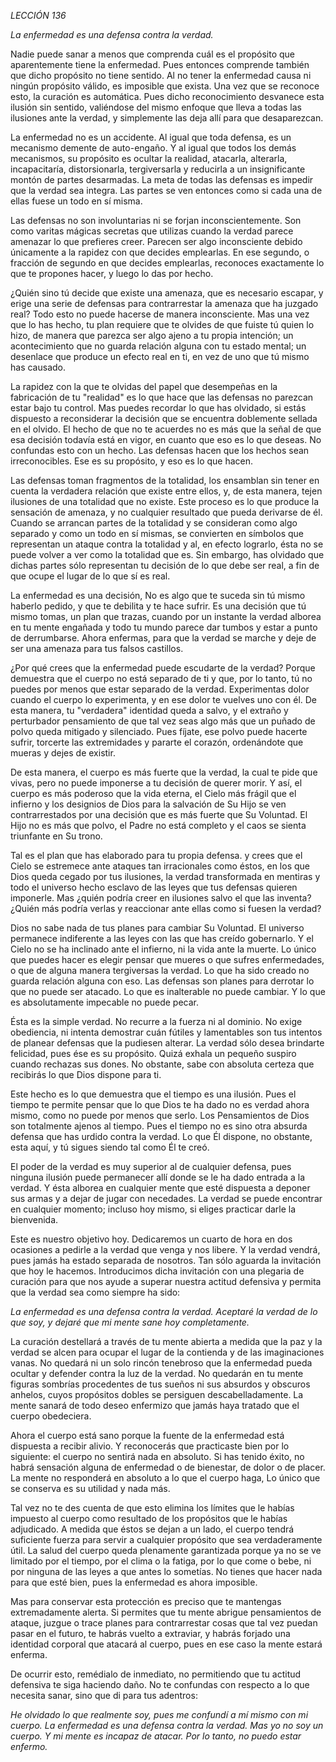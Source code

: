 *LECCIÓN 136*

*La enfermedad es una defensa contra la verdad.*

Nadie puede sanar a menos que comprenda cuál es el propósito que aparentemente tiene la enfermedad. Pues entonces comprende también que dicho propósito no tiene sentido. Al no tener la enfermedad causa ni ningún propósito válido, es imposible que exista. Una vez que se reconoce esto, la curación es automática. Pues dicho reconocimiento desvanece esta ilusión sin sentido, valiéndose del mismo enfoque que lleva a todas las ilusiones ante la verdad, y simplemente las deja allí para que desaparezcan.

La enfermedad no es un accidente. Al igual que toda defensa, es un mecanismo demente de auto-engaño. Y al igual que todos los demás mecanismos, su propósito es ocultar la realidad, atacarla, alterarla, incapacitaría, distorsionarla, tergiversarla y reducirla a un insignificante montón de partes desarmadas. La meta de todas las defensas es impedir que la verdad sea integra. Las partes se ven entonces como si cada una de ellas fuese un todo en sí misma.

Las defensas no son involuntarias ni se forjan inconscientemente. Son como varitas mágicas secretas que utilizas cuando la verdad parece amenazar lo que prefieres creer. Parecen ser algo inconsciente debido únicamente a la rapidez con que decides emplearlas. En ese segundo, o fracción de segundo en que decides emplearlas, reconoces exactamente lo que te propones hacer, y luego lo das por hecho.

¿Quién sino tú decide que existe una amenaza, que es necesario escapar, y erige una serie de defensas para contrarrestar la amenaza que ha juzgado real? Todo esto no puede hacerse de manera inconsciente. Mas una vez que lo has hecho, tu plan requiere que te olvides de que fuiste tú quien lo hizo, de manera que parezca ser algo ajeno a tu propia intención; un acontecimiento que no guarda relación alguna con tu estado mental; un desenlace que produce un efecto real en ti, en vez de uno que tú mismo has causado.

La rapidez con la que te olvidas del papel que desempeñas en la fabricación de tu "realidad" es lo que hace que las defensas no parezcan estar bajo tu control. Mas puedes recordar lo que has olvidado, si estás dispuesto a reconsiderar la decisión que se encuentra doblemente sellada en el olvido. El hecho de que no te acuerdes no es más que la señal de que esa decisión todavía está en vigor, en cuanto que eso es lo que deseas. No confundas esto con un hecho. Las defensas hacen que los hechos sean irreconocibles. Ese es su propósito, y eso es lo que hacen.

Las defensas toman fragmentos de la totalidad, los ensamblan sin tener en cuenta la verdadera relación que existe entre ellos, y, de esta manera, tejen ilusiones de una totalidad que no existe. Este proceso es lo que produce la sensación de amenaza, y no cualquier resultado que pueda derivarse de él. Cuando se arrancan partes de la totalidad y se consideran como algo separado y como un todo en sí mismas, se convierten en símbolos que representan un ataque contra la totalidad y al, en efecto lograrlo, ésta no se puede volver a ver como la totalidad que es. Sin embargo, has olvidado que dichas partes sólo representan tu decisión de lo que debe ser real, a fin de que ocupe el lugar de lo que sí es real.

La enfermedad es una decisión, No es algo que te suceda sin tú mismo haberlo pedido, y que te debilita y te hace sufrir. Es una decisión que tú mismo tomas, un plan que trazas, cuando por un instante la verdad alborea en tu mente engañada y todo tu mundo parece dar tumbos y estar a punto de derrumbarse. Ahora enfermas, para que la verdad se marche y deje de ser una amenaza para tus falsos castillos.

¿Por qué crees que la enfermedad puede escudarte de la verdad? Porque demuestra que el cuerpo no está separado de ti y que, por lo tanto, tú no puedes por menos que estar separado de la verdad. Experimentas dolor cuando el cuerpo lo experimenta, y en ese dolor te vuelves uno con él. De esta manera, tu "verdadera" identidad queda a salvo, y el extraño y perturbador pensamiento de que tal vez seas algo más que un puñado de polvo queda mitigado y silenciado. Pues fíjate, ese polvo puede hacerte sufrir, torcerte las extremidades y pararte el corazón, ordenándote que mueras y dejes de existir.

De esta manera, el cuerpo es más fuerte que la verdad, la cual te pide que vivas, pero no puede imponerse a tu decisión de querer morir. Y así, el cuerpo es más poderoso que la vida eterna, el Cielo más frágil que el infierno y los designios de Dios para la salvación de Su Hijo se ven contrarrestados por una decisión que es más fuerte que Su Voluntad. El Hijo no es más que polvo, el Padre no está completo y el caos se sienta triunfante en Su trono.

Tal es el plan que has elaborado para tu propia defensa. y crees que el Cielo se estremece ante ataques tan irracionales como éstos, en los que Dios queda cegado por tus ilusiones, la verdad transformada en mentiras y todo el universo hecho esclavo de las leyes que tus defensas quieren imponerle. Mas ¿quién podría creer en ilusiones salvo el que las inventa? ¿Quién más podría verlas y reaccionar ante ellas como si fuesen la verdad?

Dios no sabe nada de tus planes para cambiar Su Voluntad. El universo permanece indiferente a las leyes con las que has creído gobernarlo. Y el Cielo no se ha inclinado ante el infierno, ni la vida ante la muerte. Lo único que puedes hacer es elegir pensar que mueres o que sufres enfermedades, o que de alguna manera tergiversas la verdad. Lo que ha sido creado no guarda relación alguna con eso. Las defensas son planes para derrotar lo que no puede ser atacado. Lo que es inalterable no puede cambiar. Y lo que es absolutamente impecable no puede pecar.

Ésta es la simple verdad. No recurre a la fuerza ni al dominio. No exige obediencia, ni intenta demostrar cuán fútiles y lamentables son tus intentos de planear defensas que la pudiesen alterar. La verdad sólo desea brindarte felicidad, pues ése es su propósito. Quizá exhala un pequeño suspiro cuando rechazas sus dones. No obstante, sabe con absoluta certeza que recibirás lo que Dios dispone para ti.

Este hecho es lo que demuestra que el tiempo es una ilusión. Pues el tiempo te permite pensar que lo que Dios te ha dado no es verdad ahora mismo, como no puede por menos que serlo. Los Pensamientos de Dios son totalmente ajenos al tiempo. Pues el tiempo no es sino otra absurda defensa que has urdido contra la verdad. Lo que Él dispone, no obstante, esta aquí, y tú sigues siendo tal como Él te creó.

El poder de la verdad es muy superior al de cualquier defensa, pues ninguna ilusión puede permanecer allí donde se le ha dado entrada a la verdad. Y ésta alborea en cualquier mente que esté dispuesta a deponer sus armas y a dejar de jugar con necedades. La verdad se puede encontrar en cualquier momento; incluso hoy mismo, si eliges practicar darle la bienvenida.

Este es nuestro objetivo hoy. Dedicaremos un cuarto de hora en dos ocasiones a pedirle a la verdad que venga y nos libere. Y la verdad vendrá, pues jamás ha estado separada de nosotros. Tan sólo aguarda la invitación que hoy le hacemos. Introducimos dicha invitación con una plegaria de curación para que nos ayude a superar nuestra actitud defensiva y permita que la verdad sea como siempre ha sido:

_La enfermedad es una defensa contra la verdad. Aceptaré la verdad de lo que soy, y dejaré que mi mente sane hoy completamente._

La curación destellará a través de tu mente abierta a medida que la paz y la verdad se alcen para ocupar el lugar de la contienda y de las imaginaciones vanas. No quedará ni un solo rincón tenebroso que la enfermedad pueda ocultar y defender contra la luz de la verdad. No quedarán en tu mente figuras sombrías procedentes de tus sueños ni sus absurdos y obscuros anhelos, cuyos propósitos dobles se persiguen descabelladamente. La mente sanará de todo deseo enfermizo que jamás haya tratado que el cuerpo obedeciera.

Ahora el cuerpo está sano porque la fuente de la enfermedad está dispuesta a recibir alivio. Y reconocerás que practicaste bien por lo siguiente: el cuerpo no sentirá nada en absoluto. Si has tenido éxito, no habrá sensación alguna de enfermedad o de bienestar, de dolor o de placer. La mente no responderá en absoluto a lo que el cuerpo haga, Lo único que se conserva es su utilidad y nada más.

Tal vez no te des cuenta de que esto elimina los límites que le habías impuesto al cuerpo como resultado de los propósitos que le habías adjudicado. A medida que éstos se dejan a un lado, el cuerpo tendrá suficiente fuerza para servir a cualquier propósito que sea verdaderamente útil. La salud del cuerpo queda plenamente garantizada porque ya no se ve limitado por el tiempo, por el clima o la fatiga, por lo que come o bebe, ni por ninguna de las leyes a que antes lo sometías. No tienes que hacer nada para que esté bien, pues la enfermedad es ahora imposible.

Mas para conservar esta protección es preciso que te mantengas extremadamente alerta. Si permites que tu mente abrigue pensamientos de ataque, juzgue o trace planes para contrarrestar cosas que tal vez puedan pasar en el futuro, te habrás vuelto a extraviar, y habrás forjado una identidad corporal que atacará al cuerpo, pues en ese caso la mente estará enferma.

De ocurrir esto, remédialo de inmediato, no permitiendo que tu actitud defensiva te siga haciendo daño. No te confundas con respecto a lo que necesita sanar, sino que di para tus adentros:

_He olvidado lo que realmente soy, pues me confundí a mí mismo con mi cuerpo. La enfermedad es una defensa contra la verdad. Mas yo no soy un cuerpo. Y mi mente es incapaz de atacar. Por lo tanto, no puedo estar enfermo._
